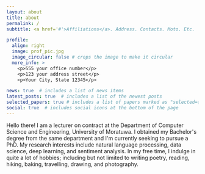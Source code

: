 ```yaml
---
layout: about
title: about
permalink: /
subtitle: <a href='#'>Affiliations</a>. Address. Contacts. Moto. Etc.

profile:
  align: right
  image: prof_pic.jpg
  image_circular: false # crops the image to make it circular
  more_info: >
    <p>555 your office number</p>
    <p>123 your address street</p>
    <p>Your City, State 12345</p>

news: true  # includes a list of news items
latest_posts: true  # includes a list of the newest posts
selected_papers: true # includes a list of papers marked as "selected={true}"
social: true  # includes social icons at the bottom of the page
---
```


<!-- Write your biography here. Tell the world about yourself. Link to your favorite [subreddit](http://reddit.com). You can put a picture in, too. The code is already in, just name your picture `prof_pic.jpg` and put it in the `img/` folder.

Put your address / P.O. box / other info right below your picture. You can also disable any of these elements by editing `profile` property of the YAML header of your `_pages/about.md`. Edit `_bibliography/papers.bib` and Jekyll will render your [publications page](/al-folio/publications/) automatically.

Link to your social media connections, too. This theme is set up to use [Font Awesome icons](https://fontawesome.com/) and [Academicons](https://jpswalsh.github.io/academicons/), like the ones below. Add your Facebook, Twitter, LinkedIn, Google Scholar, or just disable all of them. -->

Hello there! I am a lecturer on contract at the Department of Computer Science and Engineering, University of Moratuwa. I obtained my Bachelor's degree from the same department and I'm currently seeking to pursue a PhD. 
My research interests include natural language processing, data science, deep learning, and sentiment analysis.
In my free time, I indulge in quite a lot of hobbies; including but not limited to writing poetry, reading, hiking, baking, travelling, drawing, and photography.